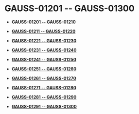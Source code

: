 # GAUSS-01201 -- GAUSS-01300<a name="EN-US_TOPIC_0302073564"></a>

-   **[GAUSS-01201 -- GAUSS-01210](gauss-01201----gauss-01210.md)**  

-   **[GAUSS-01211 -- GAUSS-01220](gauss-01211----gauss-01220.md)**  

-   **[GAUSS-01221 -- GAUSS-01230](gauss-01221----gauss-01230.md)**  

-   **[GAUSS-01231 -- GAUSS-01240](gauss-01231----gauss-01240.md)**  

-   **[GAUSS-01241 -- GAUSS-01250](gauss-01241----gauss-01250.md)**  

-   **[GAUSS-01251 -- GAUSS-01260](gauss-01251----gauss-01260.md)**  

-   **[GAUSS-01261 -- GAUSS-01270](gauss-01261----gauss-01270.md)**  

-   **[GAUSS-01271 -- GAUSS-01280](gauss-01271----gauss-01280.md)**  

-   **[GAUSS-01281 -- GAUSS-01290](gauss-01281----gauss-01290.md)**  

-   **[GAUSS-01291 -- GAUSS-01300](gauss-01291----gauss-01300.md)**  


